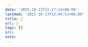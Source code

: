 ```yaml
---
date: '2025-10-13T11:27:14+08:00'
lastmod: '2025-10-13T13:04:51+08:00'
title: 󰖛
url: 󰖛
tags: []
src:
note:
---
```

